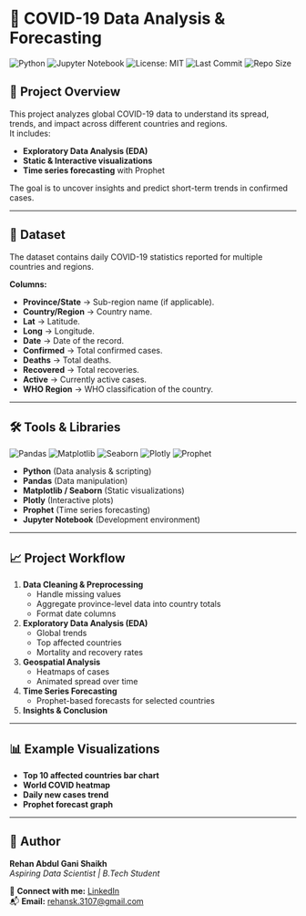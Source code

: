 # 🦠 COVID-19 Data Analysis & Forecasting

![Python](https://img.shields.io/badge/Python-3.8%2B-blue)
![Jupyter Notebook](https://img.shields.io/badge/Jupyter_Notebook-orange)
![License: MIT](https://img.shields.io/badge/License-MIT-green)
![Last Commit](https://img.shields.io/github/last-commit/RehanShaikh-ai/covid-19-analysis-and-forecasting)
![Repo Size](https://img.shields.io/github/repo-size/RehanShaikh-ai/covid-19-analysis-and-forecasting)

## 📌 Project Overview
This project analyzes global COVID-19 data to understand its spread, trends, and impact across different countries and regions.  
It includes:
- **Exploratory Data Analysis (EDA)**
- **Static & Interactive visualizations** 
- **Time series forecasting** with Prophet

The goal is to uncover insights and predict short-term trends in confirmed cases.

---

## 📂 Dataset
The dataset contains daily COVID-19 statistics reported for multiple countries and regions.

**Columns:**
- **Province/State** → Sub-region name (if applicable).
- **Country/Region** → Country name.
- **Lat** → Latitude.
- **Long** → Longitude.
- **Date** → Date of the record.
- **Confirmed** → Total confirmed cases.
- **Deaths** → Total deaths.
- **Recovered** → Total recoveries.
- **Active** → Currently active cases.
- **WHO Region** → WHO classification of the country.

---

## 🛠 Tools & Libraries
![Pandas](https://img.shields.io/badge/Pandas-%3E%3D1.0-blue)
![Matplotlib](https://img.shields.io/badge/Matplotlib-%3E%3D3.0-red)
![Seaborn](https://img.shields.io/badge/Seaborn-%3E%3D0.10-purple)
![Plotly](https://img.shields.io/badge/Plotly-%3E%3D4.0-cyan)
![Prophet](https://img.shields.io/badge/Prophet-%3E%3D1.0-orange)

- **Python** (Data analysis & scripting)
- **Pandas** (Data manipulation)
- **Matplotlib / Seaborn** (Static visualizations)
- **Plotly** (Interactive plots)
- **Prophet** (Time series forecasting)
- **Jupyter Notebook** (Development environment)

---

## 📈 Project Workflow
1. **Data Cleaning & Preprocessing**
   - Handle missing values
   - Aggregate province-level data into country totals
   - Format date columns
2. **Exploratory Data Analysis (EDA)**
   - Global trends
   - Top affected countries
   - Mortality and recovery rates
3. **Geospatial Analysis**
   - Heatmaps of cases
   - Animated spread over time
4. **Time Series Forecasting**
   - Prophet-based forecasts for selected countries
5. **Insights & Conclusion**

---

## 📊 Example Visualizations
- **Top 10 affected countries bar chart**
- **World COVID heatmap**
- **Daily new cases trend**
- **Prophet forecast graph**

---

## 👤 Author  
**Rehan Abdul Gani Shaikh**  
_Aspiring Data Scientist | B.Tech Student_  

🔗 **Connect with me:** [LinkedIn](https://www.linkedin.com/in/rehan-shaikh-68153a246)  
📬 **Email:** rehansk.3107@gmail.com  
